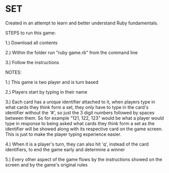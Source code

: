 # SET
Created in an attempt to learn and better understand Ruby fundamentals.

STEPS to run this game:

1.) Download all contents

2.) Within the folder run "ruby game.rb" from the command line

3.) Follow the instructions

NOTES:

1.) This game is two player and is turn based

2.) Players start by typing in their name

3.) Each card has a unique identifier attached to it, when players type in what cards they think form a set, they only have to type in the card's identifier without the '#', so just the 3 digit numbers followed by spaces between them. So for example "121, 122, 123" would be what a player would type in response to being asked what cards they think form a set as the identifier will be showed along with its respective card on the game screen. This is just to make the player typing experience easier.

4.) When it is a player's turn, they can also hit 'q', instead of the card identifiers, to end the game early and determine a winner

5.) Every other aspect of the game flows by the instructions showed on the screen and by the game's original rules

